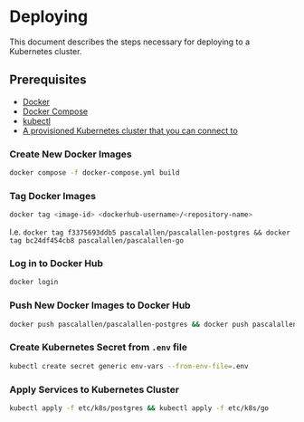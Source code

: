 # Deploying

This document describes the steps necessary for deploying to a Kubernetes cluster.

## Prerequisites

- [Docker](https://www.docker.com/)
- [Docker Compose](https://docs.docker.com/compose/)
- [kubectl](https://kubernetes.io/docs/tasks/tools/#kubectl)
- [A provisioned Kubernetes cluster that you can connect to](https://kubernetes.io/docs/home/#set-up-a-k8s-cluster)

### Create New Docker Images

```bash
docker compose -f docker-compose.yml build
```

### Tag Docker Images

```bash
docker tag <image-id> <dockerhub-username>/<repository-name>
```

I.e. `docker tag f3375693ddb5 pascalallen/pascalallen-postgres && docker tag bc24df454cb8 pascalallen/pascalallen-go`

### Log in to Docker Hub

```bash
docker login
```

### Push New Docker Images to Docker Hub

```bash
docker push pascalallen/pascalallen-postgres && docker push pascalallen/pascalallen-go
``` 

### Create Kubernetes Secret from `.env` file

```bash
kubectl create secret generic env-vars --from-env-file=.env
```

### Apply Services to Kubernetes Cluster

```bash
kubectl apply -f etc/k8s/postgres && kubectl apply -f etc/k8s/go
```
